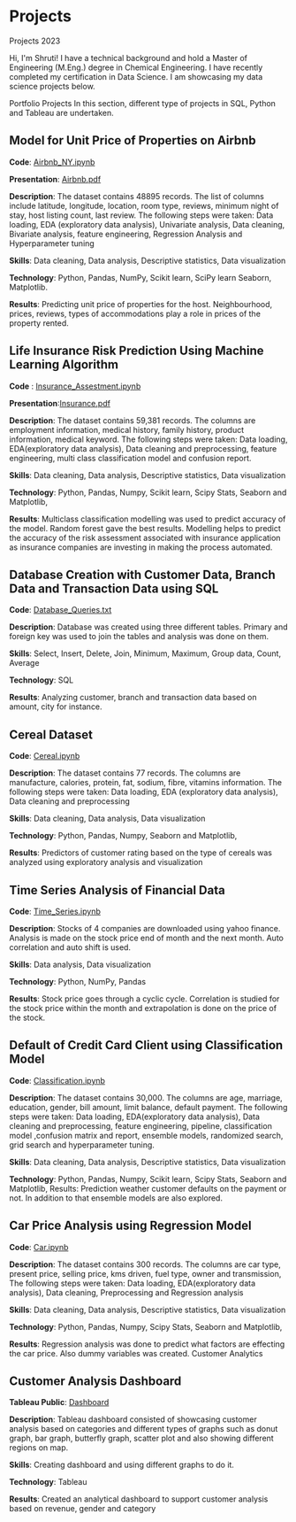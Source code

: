 # Projects
Projects 2023

Hi, I'm Shruti! I have a technical background and hold a Master of Engineering (M.Eng.) degree in Chemical Engineering. I have recently completed my certification in Data Science. I am showcasing my data science projects below.

Portfolio Projects
In this section, different type of projects in SQL, Python and Tableau are undertaken. 


## Model for Unit Price of Properties on Airbnb
**Code**: [Airbnb_NY.ipynb](Code)

**Presentation**: [Airbnb.pdf](presentation)

**Description**: The dataset contains 48895 records. The list of columns include latitude, longitude, location, room type, reviews, minimum night of stay, host listing count, last review. The following steps were taken: Data loading, EDA (exploratory data analysis), Univariate analysis, Data cleaning, Bivariate analysis, feature engineering, Regression Analysis and Hyperparameter tuning 

**Skills**: Data cleaning, Data analysis, Descriptive statistics, Data visualization

**Technology**: Python, Pandas, NumPy, Scikit learn, SciPy learn Seaborn, Matplotlib.

**Results**: Predicting unit price of properties for the host. Neighbourhood, prices, reviews, types of accommodations play a role in prices of the  property rented. 


## Life Insurance Risk Prediction Using Machine Learning Algorithm 
**Code** : [Insurance_Assestment.ipynb](Code)

**Presentation**:[Insurance.pdf](presentation)

**Description**: The dataset contains 59,381 records. The columns are employment information, medical history, family history, product information, medical keyword. The following steps were taken: Data loading, EDA(exploratory data analysis), Data cleaning and preprocessing, feature engineering, multi class classification model and confusion report. 

**Skills**: Data cleaning, Data analysis, Descriptive statistics, Data visualization

**Technology**: Python, Pandas, Numpy, Scikit learn, Scipy Stats, Seaborn and Matplotlib, 

**Results**: Multiclass classification modelling was used to predict accuracy of the model. Random forest gave the best results.  Modelling helps to predict the accuracy of the risk assessment associated with insurance application as insurance companies are investing in making the process automated. 

## Database Creation with Customer Data, Branch Data and Transaction Data using SQL
**Code**: [Database_Queries.txt](Code)

**Description**: Database was created using three different tables. Primary and foreign key was used to join the tables and analysis was done on them. 

**Skills**: Select, Insert, Delete, Join, Minimum, Maximum, Group data, Count, Average

**Technology**: SQL 

**Results**:  Analyzing customer, branch and transaction data based on amount, city for instance.

## Cereal Dataset
**Code**: [Cereal.ipynb](Code)

**Description**: The dataset contains 77 records. The columns are manufacture, calories, protein, fat, sodium, fibre, vitamins information. The following steps were taken: Data loading, EDA (exploratory data analysis), Data cleaning and preprocessing

**Skills**: Data cleaning, Data analysis, Data visualization

**Technology**: Python, Pandas, Numpy, Seaborn and Matplotlib, 

**Results**: Predictors of customer rating based on the type of cereals was analyzed using exploratory analysis and visualization

## Time Series Analysis of Financial Data
**Code**: [Time_Series.ipynb](Code)

**Description**:  Stocks of 4 companies are downloaded using yahoo finance. Analysis is made on the stock price end of month and the next month. Auto correlation and auto shift is used. 

**Skills**: Data analysis, Data visualization

**Technology**: Python, NumPy, Pandas

**Results**: Stock price goes through a cyclic cycle. Correlation is studied for the stock price within the month and extrapolation is done on the price of the stock.


## Default of Credit Card Client using Classification Model 
**Code**: [Classification.ipynb](Code)

**Description**: The dataset contains 30,000. The columns are age, marriage, education, gender, bill amount, limit balance, default payment. The following steps were taken: Data loading, EDA(exploratory data analysis), Data cleaning and preprocessing, feature engineering, pipeline, classification model ,confusion matrix and report, ensemble models, randomized search, grid search and hyperparameter tuning. 

**Skills**: Data cleaning, Data analysis, Descriptive statistics, Data visualization

**Technology**: Python, Pandas, Numpy, Scikit learn, Scipy Stats, Seaborn and Matplotlib, 
Results: Prediction weather customer defaults on the payment or not. In addition to that ensemble models are also explored. 


## Car Price Analysis using Regression Model 
**Code**: [Car.ipynb](Code)

**Description**: The dataset contains 300 records. The columns are car type, present price, selling price, kms driven, fuel type, owner and transmission, The following steps were taken: Data loading, EDA(exploratory data analysis), Data cleaning, Preprocessing and Regression analysis

**Skills**: Data cleaning, Data analysis, Descriptive statistics, Data visualization

**Technology**: Python, Pandas, Numpy, Scipy Stats, Seaborn and Matplotlib, 

**Results**: Regression analysis was done to predict what factors are effecting the car price. Also dummy variables was created. 
Customer Analytics

## Customer Analysis Dashboard
**Tableau Public**: [Dashboard](https://public.tableau.com/app/profile/ss3033/viz/customer_16751360163790/Dashboard3)

**Description**: Tableau dashboard consisted of showcasing  customer analysis based on categories and different types of graphs such as donut graph, bar graph, butterfly graph, scatter plot and also showing different regions on map. 

**Skills**: Creating dashboard and using different graphs to do it. 

**Technology**: Tableau

**Results**: Created an analytical dashboard to support customer analysis based on revenue, gender and category
